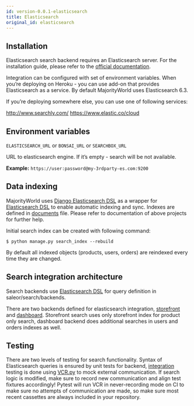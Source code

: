 ```yaml
---
id: version-0.0.1-elasticsearch
title: Elasticsearch
original_id: elasticsearch
---
```


## Installation

Elasticsearch search backend requires an Elasticsearch server. For the installation guide, please refer to the [official documentation](https://www.elastic.co/guide/en/elasticsearch/reference/current/index.html).

Integration can be configured with set of environment variables. When you’re deploying on Heroku - you can use add-on that provides Elasticsearch as a service. By default MajorityWorld uses Elasticsearch 6.3.

If you’re deploying somewhere else, you can use one of following services:

http://www.searchly.com/
https://www.elastic.co/cloud


## Environment variables

`ELASTICSEARCH_URL` or `BONSAI_URL` or `SEARCHBOX_URL`

URL to elasticsearch engine. If it’s empty - search will be not available.

**Example:** `https://user:password@my-3rdparty-es.com:9200`


## Data indexing

MajorityWorld uses [Django Elasticsearch DSL](https://github.com/sabricot/django-elasticsearch-dsl) as a wrapper for [Elasticsearch DSL](https://github.com/elastic/elasticsearch-dsl-py) to enable automatic indexing and sync. Indexes are defined in [documents](https://github.com/saleor/saleor/search/documents.py) file. Please refer to documentation of above projects for further help.

Initial search index can be created with following command:

```console
$ python manage.py search_index --rebuild
```

By default all indexed objects (products, users, orders) are reindexed every time they are changed.


## Search integration architecture

Search backends use [Elasticsearch DSL](https://github.com/elastic/elasticsearch-dsl-py) for query definition in saleor/search/backends.

There are two backends defined for elasticsearch integration, [storefront](https://github.com/dynamicguy/majorityworld/blob/master/saleor/search/backends/elasticsearch_storefront.py) and [dashboard](https://github.com/dynamicguy/majorityworld/blob/master/saleor/search/backends/elasticsearch_dashboard.py). Storefront search uses only storefront index for product only search, dashboard backend does additional searches in users and orders indexes as well.


## Testing

There are two levels of testing for search functionality. Syntax of Elasticsearch queries is ensured by unit tests for backend, [integration](https://github.com/saleor/saleor/tests/test_search.py) testing is done using [VCR.py](https://github.com/kevin1024/vcrpy) to mock external communication. If search logic is modified, make sure to record new communication and align test fixtures accordingly! Pytest will run VCR in never-recording mode on CI to make sure no attempts of communication are made, so make sure most recent cassettes are always included in your repository.